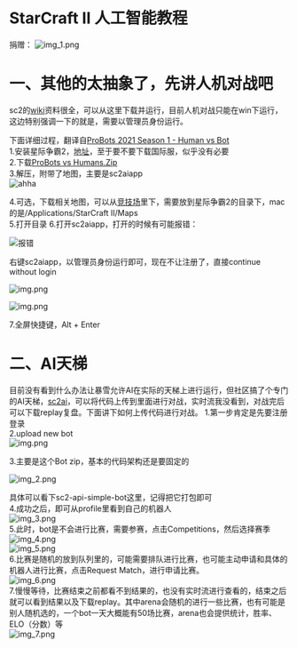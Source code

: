 # StarCraft Ⅱ 人工智能教程

捐赠：
![img_1.png](.img/img_11.png)


# 一、其他的太抽象了，先讲人机对战吧
sc2的[wiki](https://sc2ai.net/wiki/human-vs-bot/)资料很全，可以从这里下载并运行，目前人机对战只能在win下运行，这边特别强调一下的就是，需要以管理员身份运行。

下面详细过程，翻译自[ProBots 2021 Season 1 - Human vs Bot](https://community.eschamp.com/t/probots-2021-season-1-human-vs-bot/256)  
1.安装星际争霸2，[地址](https://sc2.blizzard.cn/landing)，至于要不要下载国际服，似乎没有必要  
2.下载[ProBots vs Humans.Zip](https://www.dropbox.com/s/9ffo2zjxi61dk5a/ProBots%20vs%20Humans_2021_S1.zip?dl=0)  
3.解压，附带了地图，主要是sc2aiapp  
![ahha](.img/QQ截图20211128171102.png)  

4.可选，下载相关地图，可以从[竞技场](https://sc2ai.net/wiki/maps/)里下，需要放到星际争霸2的目录下，mac的是/Applications/StarCraft II/Maps  
5.打开目录 
6.打开sc2aiapp，打开的时候有可能报错：  

![报错](.img/QQ截图20211128171146.png)

右键sc2aiapp，以管理员身份运行即可，现在不让注册了，直接continue without login

![img.png](.img/img.png)  

![img.png](.img/img2.png)  

7.全屏快捷键，Alt + Enter

# 二、AI天梯
目前没有看到什么办法让暴雪允许AI在实际的天梯上进行运行，但社区搞了个专门的AI天梯，[sc2ai](https://sc2ai.net/)，可以将代码上传到里面进行对战，实时流我没看到，对战完后可以下载replay复盘。下面讲下如何上传代码进行对战。
1.第一步肯定是先要注册登录  
2.upload new bot  
![img.png](.img/aaaaavjaojoehvao.png)  

3.主要是这个Bot zip，基本的代码架构还是要固定的 

![img_2.png](.img/img_2.png)  

具体可以看下sc2-api-simple-bot这里，记得把它打包即可    
4.成功之后，即可从profile里看到自己的机器人  
![img_3.png](.img/img_3.png)  
5.此时，bot是不会进行比赛，需要参赛，点击Competitions，然后选择赛季  
![img_4.png](.img/img_4.png)  
![img_5.png](.img/img_5.png)  
6.比赛是随机的放到队列里的，可能需要排队进行比赛，也可能主动申请和具体的机器人进行比赛，点击Request Match，进行申请比赛。  
![img_6.png](.img/img_6.png)  
7.慢慢等待，比赛结束之前都看不到结果的，也没有实时流进行查看的，结束之后就可以看到结果以及下载replay。其中arena会随机的进行一些比赛，也有可能是别人随机选的，一个bot一天大概能有50场比赛，arena也会提供统计，胜率、ELO（分数）等  
![img_7.png](.img/img_7.png)  


